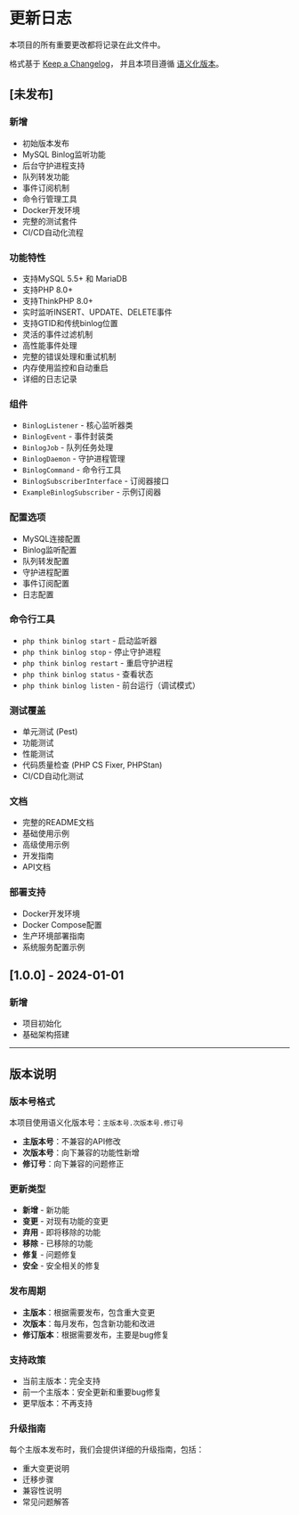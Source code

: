 # 更新日志

本项目的所有重要更改都将记录在此文件中。

格式基于 [Keep a Changelog](https://keepachangelog.com/zh-CN/1.0.0/)，
并且本项目遵循 [语义化版本](https://semver.org/lang/zh-CN/)。

## [未发布]

### 新增
- 初始版本发布
- MySQL Binlog监听功能
- 后台守护进程支持
- 队列转发功能
- 事件订阅机制
- 命令行管理工具
- Docker开发环境
- 完整的测试套件
- CI/CD自动化流程

### 功能特性
- 支持MySQL 5.5+ 和 MariaDB
- 支持PHP 8.0+
- 支持ThinkPHP 8.0+
- 实时监听INSERT、UPDATE、DELETE事件
- 支持GTID和传统binlog位置
- 灵活的事件过滤机制
- 高性能事件处理
- 完整的错误处理和重试机制
- 内存使用监控和自动重启
- 详细的日志记录

### 组件
- `BinlogListener` - 核心监听器类
- `BinlogEvent` - 事件封装类
- `BinlogJob` - 队列任务处理
- `BinlogDaemon` - 守护进程管理
- `BinlogCommand` - 命令行工具
- `BinlogSubscriberInterface` - 订阅器接口
- `ExampleBinlogSubscriber` - 示例订阅器

### 配置选项
- MySQL连接配置
- Binlog监听配置
- 队列转发配置
- 守护进程配置
- 事件订阅配置
- 日志配置

### 命令行工具
- `php think binlog start` - 启动监听器
- `php think binlog stop` - 停止守护进程
- `php think binlog restart` - 重启守护进程
- `php think binlog status` - 查看状态
- `php think binlog listen` - 前台运行（调试模式）

### 测试覆盖
- 单元测试 (Pest)
- 功能测试
- 性能测试
- 代码质量检查 (PHP CS Fixer, PHPStan)
- CI/CD自动化测试

### 文档
- 完整的README文档
- 基础使用示例
- 高级使用示例
- 开发指南
- API文档

### 部署支持
- Docker开发环境
- Docker Compose配置
- 生产环境部署指南
- 系统服务配置示例

## [1.0.0] - 2024-01-01

### 新增
- 项目初始化
- 基础架构搭建

---

## 版本说明

### 版本号格式
本项目使用语义化版本号：`主版本号.次版本号.修订号`

- **主版本号**：不兼容的API修改
- **次版本号**：向下兼容的功能性新增
- **修订号**：向下兼容的问题修正

### 更新类型
- **新增** - 新功能
- **变更** - 对现有功能的变更
- **弃用** - 即将移除的功能
- **移除** - 已移除的功能
- **修复** - 问题修复
- **安全** - 安全相关的修复

### 发布周期
- **主版本**：根据需要发布，包含重大变更
- **次版本**：每月发布，包含新功能和改进
- **修订版本**：根据需要发布，主要是bug修复

### 支持政策
- 当前主版本：完全支持
- 前一个主版本：安全更新和重要bug修复
- 更早版本：不再支持

### 升级指南
每个主版本发布时，我们会提供详细的升级指南，包括：
- 重大变更说明
- 迁移步骤
- 兼容性说明
- 常见问题解答

